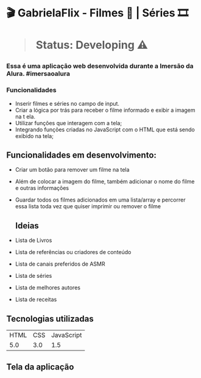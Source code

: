 
<h1> 🎬 GabrielaFlix - Filmes 🍿 | Séries 🎞️ <h1>

  
 > Status: Developing ⚠️
    
 ### Essa é uma aplicação web desenvolvida durante a Imersão da Alura. #imersaoalura
    
    
 ### Funcionalidades
  

+ Inserir filmes e séries no campo de input.
+ Criar a lógica por trás para receber o filme informado e exibir a imagem na t ela.
+ Utilizar funções que interagem com a tela;
+ Integrando funções criadas no JavaScript com o HTML que está sendo exibido na tela;

  
 ## Funcionalidades em desenvolvimento:
  
+ Criar um botão para remover um filme na tela
+ Além de colocar a imagem do filme, também adicionar o nome do filme e outras informações
+ Guardar todos os filmes adicionados em uma lista/array e percorrer essa lista toda vez que quiser imprimir ou remover o filme


  ## Ideias 

+ Lista de Livros

+ Lista de referências ou criadores de conteúdo

+ Lista de canais preferidos de ASMR

+ Lista de séries

+ Lista de melhores autores

+ Lista de receitas


 ## Tecnologias utilizadas

 <table>
 <tr> 
     <td>HTML</td>
     <td>CSS</td>
     <td>JavaScript</td>

 </tr>
     
 <tr>
     <td>5.0</td>
     <td>3.0</td>
     <td>1.5</td>

 </tr>
</table>
    
    

## Tela da aplicação








